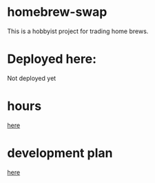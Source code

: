 # homebrew-swap

This is a hobbyist project for trading home brews.

# Deployed here:

Not deployed yet 

# hours

[here](./documentation/hours.md)

# development plan

[here](./documentation/development_plan.md)



